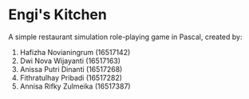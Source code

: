 # Engi's Kitchen
A simple restaurant simulation role-playing game in Pascal, created by:

1. Hafizha Novianingrum (16517142)
2. Dwi Nova Wijayanti (16517163)
3. Anissa Putri Dinanti (16517268)
4. Fithratulhay Pribadi (16517282)
5. Annisa Rifky Zulmeika	(16517387)
